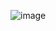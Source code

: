 ![image](https://user-images.githubusercontent.com/63789702/186240445-7b826a33-aee0-4a63-b187-615b67dd0242.png)
